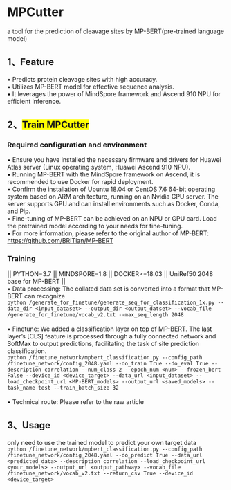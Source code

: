 # MPCutter
a tool for the prediction of cleavage sites by MP-BERT(pre-trained language model)

## 1、Feature
•	Predicts protein cleavage sites with high accuracy.<br>
•	Utilizes MP-BERT model for effective sequence analysis.<br>
•	It leverages the power of MindSpore framework and Ascend 910 NPU for efficient inference.<br>

## 2、<span style="background-color: yellow;">Train MPCutter</span> 
### Required configuration and environment
•	Ensure you have installed the necessary firmware and drivers for Huawei Atlas server (Linux operating system, Huawei Ascend 910 NPU). <br>
•	Running MP-BERT with the MindSpore framework on Ascend, it is recommended to use Docker for rapid deployment.<br>
•	Confirm the installation of Ubuntu 18.04 or CentOS 7.6 64-bit operating system based on ARM architecture, running on an Nvidia GPU server. The server supports GPU and can install environments such as Docker, Conda, and Pip. <br>
•   Fine-tuning of MP-BERT can be achieved on an NPU or GPU card. Load the pretrained model according to your needs for fine-tuning. <br>
•   For more information, please refer to the original author of MP-BERT: https://github.com/BRITian/MP-BERT

 ### Training
|| PYTHON=3.7 || MINDSPORE=1.8 || DOCKER>=18.03 || UniRef50 2048 base for MP-BERT || 	<br>
•	Data processing: The collated data set is converted into a format that MP-BERT can recognize       <br>
              ```python
/generate_for_finetune/generate_seq_for_classification_1x.py --data_dir <input_dataset> --output_dir <output_datset> --vocab_file /generate_for_finetune/vocab_v2.txt --max_seq_length 2048
              ```  <br>  <br>
•   Finetune:          We added a classification layer on top of MP-BERT. The last layer’s [CLS] feature is processed through a fully connected network and SoftMax to output predictions, facilitating the task of site prediction classification.  <br> 
              ``` python
/finetune_network/mpbert_classification.py --config_path /finetune_network/config_2048.yaml --do_train True --do_eval True --description correlation --num_class 2 --epoch_num <num> --frozen_bert False --device_id <device_target> --data_url <input_dataset> --load_checkpoint_url <MP-BERT_models> --output_url <saved_models> --task_name test --train_batch_size 32 
              ```    <br>  <br>
•   Technical route:   Please refer to the raw article

## 3、Usage
only need to use the trained model to predict your own target data   <br>
              ``` python
/finetune_network/mpbert_classification.py --config_path /finetune_network/config_2048.yaml --do_predict True --data_url <predicted_data> --description correlation --load_checkpoint_url <your_models> --output_url <output_pathway> --vocab_file /finetune_network/vocab_v2.txt --return_csv True --device_id <device_target>
              ```      <br>  <br> 